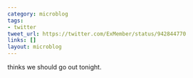 ```yaml
---
category: microblog
tags:
- twitter
tweet_url: https://twitter.com/ExMember/status/942844770
links: []
layout: microblog
---
```

thinks we should go out tonight.
